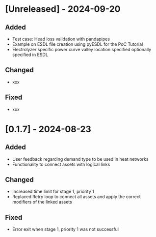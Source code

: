 # [Unreleased] - 2024-09-20

## Added
- Test case: Head loss validation with pandapipes
- Example on ESDL file creation using pyESDL for the PoC Tutorial
- Electrolyzer specific power curve valley location specified optionally specified in ESDL

## Changed
- xxx
 
## Fixed
- xxx


# [0.1.7] - 2024-08-23
 
## Added
- User feedback regarding demand type to be used in heat networks 
- Functionality to connect assets with logical links 

## Changed
- Increased time limit for stage 1, priority 1
- Replaced Retry loop to connect all assets and apply the correct modifiers of the linked assets
 
## Fixed
- Error exit when stage 1, priority 1 was not successful


